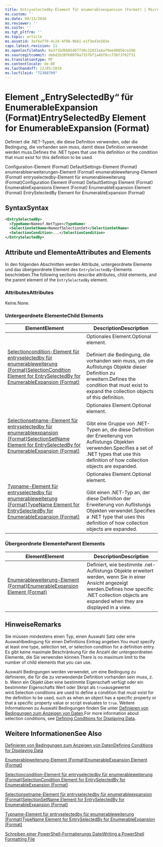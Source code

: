 ```yaml
---
title: Entryselectedby-Element für enumerableexpansion (Format) | Microsoft-Dokumentation
ms.custom: ''
ms.date: 09/13/2016
ms.reviewer: ''
ms.suite: ''
ms.tgt_pltfrm: ''
ms.topic: article
ms.assetid: 3af6aff8-4c2d-4f08-9bb1-e1f3ed3e583e
caps.latest.revision: 11
ms.openlocfilehash: 6a371bdbb85d07730c32931a4a79ee40856ce298
ms.sourcegitcommit: debd2b38fb8070a7357bf1a4bf9cc736f3702f31
ms.translationtype: MT
ms.contentlocale: de-DE
ms.lasthandoff: 12/05/2019
ms.locfileid: "72368799"
---
```

# <a name="entryselectedby-element-for-enumerableexpansion-format"></a><span data-ttu-id="824eb-102">Element „EntrySelectedBy“ für EnumerableExpansion (Format)</span><span class="sxs-lookup"><span data-stu-id="824eb-102">EntrySelectedBy Element for EnumerableExpansion (Format)</span></span>

<span data-ttu-id="824eb-103">Definiert die .NET-Typen, die diese Definition verwenden, oder die Bedingung, die vorhanden sein muss, damit diese Definition verwendet werden muss.</span><span class="sxs-lookup"><span data-stu-id="824eb-103">Defines the .NET types that use this definition or the condition that must exist for this definition to be used.</span></span>

<span data-ttu-id="824eb-104">Configuration-Element (Format) DefaultSettings-Element (Format) enumerableerweiterungen-Element (Format) enumerableweiterung-Element (Format) entryselectedby-Element für enumerableweiterung (Format)</span><span class="sxs-lookup"><span data-stu-id="824eb-104">Configuration Element (Format) DefaultSettings Element (Format) EnumerableExpansions Element (Format) EnumerableExpansion Element (Format) EntrySelectedBy Element for EnumerableExpansion (Format)</span></span>

## <a name="syntax"></a><span data-ttu-id="824eb-105">Syntax</span><span class="sxs-lookup"><span data-stu-id="824eb-105">Syntax</span></span>

```xml
<EntrySelectedBy>
  <TypeName>Nameof.NetType</TypeName>
  <SelectionSetName>NameofSelectionSet</SelectionSetName>
  <SelectionCondition>...</SelectionCondition>
</EntrySelectedBy>
```

## <a name="attributes-and-elements"></a><span data-ttu-id="824eb-106">Attribute und Elemente</span><span class="sxs-lookup"><span data-stu-id="824eb-106">Attributes and Elements</span></span>

<span data-ttu-id="824eb-107">In den folgenden Abschnitten werden Attribute, untergeordnete Elemente und das übergeordnete Element des `EntrySelectedBy`-Elements beschrieben.</span><span class="sxs-lookup"><span data-stu-id="824eb-107">The following sections describe attributes, child elements, and the parent element of the `EntrySelectedBy` element.</span></span>

### <a name="attributes"></a><span data-ttu-id="824eb-108">Attributes</span><span class="sxs-lookup"><span data-stu-id="824eb-108">Attributes</span></span>

<span data-ttu-id="824eb-109">Keine.</span><span class="sxs-lookup"><span data-stu-id="824eb-109">None.</span></span>

### <a name="child-elements"></a><span data-ttu-id="824eb-110">Untergeordnete Elemente</span><span class="sxs-lookup"><span data-stu-id="824eb-110">Child Elements</span></span>

|<span data-ttu-id="824eb-111">Element</span><span class="sxs-lookup"><span data-stu-id="824eb-111">Element</span></span>|<span data-ttu-id="824eb-112">Description</span><span class="sxs-lookup"><span data-stu-id="824eb-112">Description</span></span>|
|-------------|-----------------|
|[<span data-ttu-id="824eb-113">Selectioncondition-Element für entryselectedby für enumerableweiterung (Format)</span><span class="sxs-lookup"><span data-stu-id="824eb-113">SelectionCondition Element for EntrySelectedBy for EnumerableExpansion (Format)</span></span>](./selectioncondition-element-for-entryselectedby-for-enumerableexpansion-format.md)|<span data-ttu-id="824eb-114">Optionales Element.</span><span class="sxs-lookup"><span data-stu-id="824eb-114">Optional element.</span></span><br /><br /> <span data-ttu-id="824eb-115">Definiert die Bedingung, die vorhanden sein muss, um die Auflistungs Objekte dieser Definition zu erweitern.</span><span class="sxs-lookup"><span data-stu-id="824eb-115">Defines the condition that must exist to expand the collection objects of this definition.</span></span>|
|[<span data-ttu-id="824eb-116">Selectionsetname-Element für entryselectedby für enumerableexpansion (Format)</span><span class="sxs-lookup"><span data-stu-id="824eb-116">SelectionSetName Element for EntrySelectedBy for EnumerableExpansion (Format)</span></span>](./selectionsetname-element-for-entryselectedby-for-enumerableexpansion-format.md)|<span data-ttu-id="824eb-117">Optionales Element.</span><span class="sxs-lookup"><span data-stu-id="824eb-117">Optional element.</span></span><br /><br /> <span data-ttu-id="824eb-118">Gibt eine Gruppe von .NET-Typen an, die diese Definition der Erweiterung von Auflistungs Objekten verwenden.</span><span class="sxs-lookup"><span data-stu-id="824eb-118">Specifies a set of .NET types that use this definition of how collection objects are expanded.</span></span>|
|[<span data-ttu-id="824eb-119">Typname-Element für entryselectedby für enumerableweiterung (Format)</span><span class="sxs-lookup"><span data-stu-id="824eb-119">TypeName Element for EntrySelectedBy for EnumerableExpansion (Format)</span></span>](./typename-element-for-entryselectedby-for-enumerableexpansion-format.md)|<span data-ttu-id="824eb-120">Optionales Element.</span><span class="sxs-lookup"><span data-stu-id="824eb-120">Optional element.</span></span><br /><br /> <span data-ttu-id="824eb-121">Gibt einen .NET-Typ an, der diese Definition der Erweiterung von Auflistungs Objekten verwendet.</span><span class="sxs-lookup"><span data-stu-id="824eb-121">Specifies a .NET type that uses this definition of how collection objects are expanded.</span></span>|

### <a name="parent-elements"></a><span data-ttu-id="824eb-122">Übergeordnete Elemente</span><span class="sxs-lookup"><span data-stu-id="824eb-122">Parent Elements</span></span>

|<span data-ttu-id="824eb-123">Element</span><span class="sxs-lookup"><span data-stu-id="824eb-123">Element</span></span>|<span data-ttu-id="824eb-124">Description</span><span class="sxs-lookup"><span data-stu-id="824eb-124">Description</span></span>|
|-------------|-----------------|
|[<span data-ttu-id="824eb-125">Enumerableweiterung-Element (Format)</span><span class="sxs-lookup"><span data-stu-id="824eb-125">EnumerableExpansion Element (Format)</span></span>](./enumerableexpansion-element-format.md)|<span data-ttu-id="824eb-126">Definiert, wie bestimmte .net-Auflistungs Objekte erweitert werden, wenn Sie in einer Ansicht angezeigt werden.</span><span class="sxs-lookup"><span data-stu-id="824eb-126">Defines how specific .NET collection objects are expanded when they are displayed in a view.</span></span>|

## <a name="remarks"></a><span data-ttu-id="824eb-127">Hinweise</span><span class="sxs-lookup"><span data-stu-id="824eb-127">Remarks</span></span>

<span data-ttu-id="824eb-128">Sie müssen mindestens einen Typ, einen Auswahl Satz oder eine Auswahlbedingung für einen Definitions Eintrag angeben.</span><span class="sxs-lookup"><span data-stu-id="824eb-128">You must specify at least one type, selection set, or selection condition for a definition entry.</span></span> <span data-ttu-id="824eb-129">Es gibt keine maximale Beschränkung für die Anzahl der untergeordneten Elemente, die Sie verwenden können.</span><span class="sxs-lookup"><span data-stu-id="824eb-129">There is no maximum limit to the number of child elements that you can use.</span></span>

<span data-ttu-id="824eb-130">Auswahl Bedingungen werden verwendet, um eine Bedingung zu definieren, die für die zu verwendende Definition vorhanden sein muss, z. b. Wenn ein Objekt über eine bestimmte Eigenschaft verfügt oder ein bestimmter Eigenschafts Wert oder Skript als `true`ausgewertet wird.</span><span class="sxs-lookup"><span data-stu-id="824eb-130">Selection conditions are used to define a condition that must exist for the definition to be used, such as when an object has a specific property or that a specific property value or script evaluates to `true`.</span></span> <span data-ttu-id="824eb-131">Weitere Informationen zu Auswahl Bedingungen finden Sie unter [Definieren von Bedingungen zum Anzeigen von Daten](./defining-conditions-for-displaying-data.md).</span><span class="sxs-lookup"><span data-stu-id="824eb-131">For more information about selection conditions, see [Defining Conditions for Displaying Data](./defining-conditions-for-displaying-data.md).</span></span>

## <a name="see-also"></a><span data-ttu-id="824eb-132">Weitere Informationen</span><span class="sxs-lookup"><span data-stu-id="824eb-132">See Also</span></span>

[<span data-ttu-id="824eb-133">Definieren von Bedingungen zum Anzeigen von Daten</span><span class="sxs-lookup"><span data-stu-id="824eb-133">Defining Conditions for Displaying Data</span></span>](./defining-conditions-for-displaying-data.md)

[<span data-ttu-id="824eb-134">Enumerableweiterung-Element (Format)</span><span class="sxs-lookup"><span data-stu-id="824eb-134">EnumerableExpansion Element (Format)</span></span>](./enumerableexpansion-element-format.md)

[<span data-ttu-id="824eb-135">Selectioncondition-Element für entryselectedby für enumerableweiterung (Format)</span><span class="sxs-lookup"><span data-stu-id="824eb-135">SelectionCondition Element for EntrySelectedBy for EnumerableExpansion (Format)</span></span>](./selectioncondition-element-for-entryselectedby-for-enumerableexpansion-format.md)

[<span data-ttu-id="824eb-136">Selectionsetname-Element für entryselectedby für enumerableexpansion (Format)</span><span class="sxs-lookup"><span data-stu-id="824eb-136">SelectionSetName Element for EntrySelectedBy for EnumerableExpansion (Format)</span></span>](./selectionsetname-element-for-entryselectedby-for-enumerableexpansion-format.md)

[<span data-ttu-id="824eb-137">Typname-Element für entryselectedby für enumerableweiterung (Format)</span><span class="sxs-lookup"><span data-stu-id="824eb-137">TypeName Element for EntrySelectedBy for EnumerableExpansion (Format)</span></span>](./typename-element-for-entryselectedby-for-enumerableexpansion-format.md)

[<span data-ttu-id="824eb-138">Schreiben einer PowerShell-Formatierungs Datei</span><span class="sxs-lookup"><span data-stu-id="824eb-138">Writing a PowerShell Formatting File</span></span>](./writing-a-powershell-formatting-file.md)
